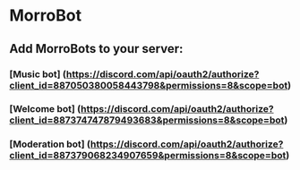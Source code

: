 # MorroBot

## Add MorroBots to your server:

### [Music bot] (https://discord.com/api/oauth2/authorize?client_id=887050380058443798&permissions=8&scope=bot)

### [Welcome bot] (https://discord.com/api/oauth2/authorize?client_id=887374747879493683&permissions=8&scope=bot)

### [Moderation bot] (https://discord.com/api/oauth2/authorize?client_id=887379068234907659&permissions=8&scope=bot)
